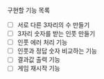 구현할 기능 목록

- [ ] 서로 다른 3자리의 수 만들기
- [ ] 3자리 숫자를 받는 인풋 만들기
- [ ] 인풋 에러 처리 기능
- [ ] 인풋과 정답 숫자 비교하는 기능
- [ ] 결과값 출력 기능
- [ ] 게임 재시작 기능
